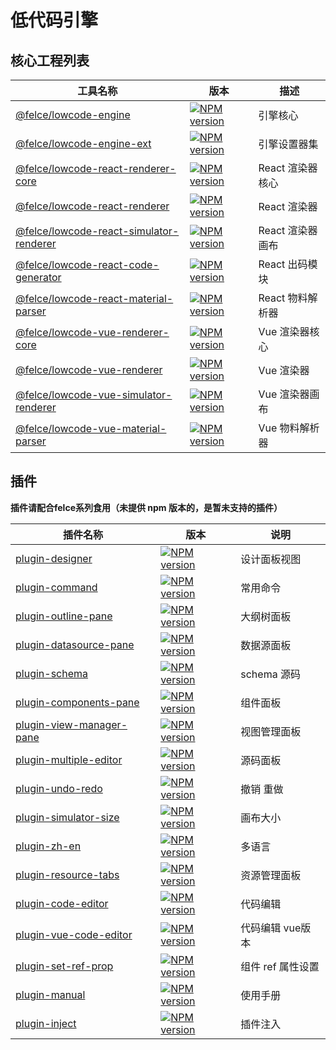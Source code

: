 # 低代码引擎

## 核心工程列表

<!-- ### 核心模块 -->
<!-- 
#### @felce/lowcode-engine 引擎核心

[![NPM version][npm-image]][npm-url] [![NPM downloads][download-image]][download-url]

[![][issues-helper-image]][issues-helper-url] [![Issues need help][help-wanted-image]][help-wanted-url]

[![codecov][codecov-image-url]][codecov-url] [![Awesome](https://cdn.rawgit.com/sindresorhus/awesome/d7305f38d29fed78fa85652e3a63e154dd8e8829/media/badge.svg)](https://github.com/lowcode-workspace/awesome-lowcode-engine)
 -->

| 工具名称                                                                       | 版本                                                                                   | 描述             |
| ------------------------------------------------------------------------------ | -------------------------------------------------------------------------------------- | ---------------- |
| [@felce/lowcode-engine][github-url]                                    | [![NPM version][npm-image]][npm-url]                                           | 引擎核心     |
| [@felce/lowcode-engine-ext][github-ext-url]                                    | [![NPM version][npm-ext-image]][npm-ext-url]                                           | 引擎设置器集     |
| [@felce/lowcode-react-renderer-core][github-react-renderer-core-url]           | [![NPM version][npm-react-renderer-core-image]][npm-react-renderer-core-url]           | React 渲染器核心 |
| [@felce/lowcode-react-renderer][github-react-renderer-url]                     | [![NPM version][npm-react-renderer-image]][npm-react-renderer-url]                     | React 渲染器     |
| [@felce/lowcode-react-simulator-renderer][github-react-simulator-renderer-url] | [![NPM version][npm-react-simulator-renderer-image]][npm-react-simulator-renderer-url] | React 渲染器画布 |
| [@felce/lowcode-react-code-generator][github-react-code-generator-url] | [![NPM version][npm-react-code-generator-image]][npm-react-code-generator-url] | React 出码模块 |
| [@felce/lowcode-react-material-parser][github-react-material-parser-url] | [![NPM version][npm-react-material-parser-image]][npm-react-material-parser-url] | React 物料解析器 |
| [@felce/lowcode-vue-renderer-core][github-vue-renderer-core-url]               | [![NPM version][npm-vue-renderer-core-image]][npm-vue-renderer-core-url]               | Vue 渲染器核心   |
| [@felce/lowcode-vue-renderer][github-vue-renderer-url]                         | [![NPM version][npm-vue-renderer-image]][npm-vue-renderer-url]                         | Vue 渲染器       |
| [@felce/lowcode-vue-simulator-renderer][github-vue-simulator-renderer-url]     | [![NPM version][npm-vue-simulator-renderer-image]][npm-vue-simulator-renderer-url]     | Vue 渲染器画布   |
| [@felce/lowcode-vue-material-parser][github-vue-material-parser-url]     | [![NPM version][npm-vue-material-parser-image]][npm-vue-material-parser-url]     | Vue 物料解析器   |

<!-- core -->

[npm-image]: https://img.shields.io/npm/v/@felce/lowcode-engine.svg?style=flat-square
[npm-url]: http://npmjs.org/package/@felce/lowcode-engine
[github-url]: http://github.com/fe-lce/lowcode-engine

<!-- setter -->

[npm-ext-image]: https://img.shields.io/npm/v/@felce/lowcode-engine-ext.svg?style=flat-square
[npm-ext-url]: http://npmjs.org/package/@felce/lowcode-engine-ext
[github-ext-url]: https://github.com/fe-lce/lowcode-engine-ext
<!-- React 系列 -->

[npm-react-renderer-core-url]: http://npmjs.org/package/@felce/lowcode-react-renderer-core
[npm-react-renderer-core-image]: https://img.shields.io/npm/v/@felce/lowcode-react-renderer-core.svg?style=flat-square
[github-react-renderer-core-url]: https://github.com/fe-lce/lowcode-engine-react/tree/main/packages/renderer-core

[npm-react-renderer-url]: http://npmjs.org/package/@felce/lowcode-react-renderer
[npm-react-renderer-image]: https://img.shields.io/npm/v/@felce/lowcode-react-renderer.svg?style=flat-square
[github-react-renderer-url]: https://github.com/fe-lce/lowcode-engine-react/tree/main/packages/react-renderer

[npm-react-simulator-renderer-url]: http://npmjs.org/package/@felce/lowcode-react-simulator-renderer
[npm-react-simulator-renderer-image]: https://img.shields.io/npm/v/@felce/lowcode-react-simulator-renderer.svg?style=flat-square
[github-react-simulator-renderer-url]: https://github.com/fe-lce/lowcode-engine-react/tree/main/packages/react-simulator-renderer

[npm-react-code-generator-url]: http://npmjs.org/package/@felce/lowcode-react-code-generator
[npm-react-code-generator-image]: https://img.shields.io/npm/v/@felce/lowcode-react-code-generator.svg?style=flat-square
[github-react-code-generator-url]: https://github.com/fe-lce/lowcode-engine-react/tree/main/modules/react-code-generator

[npm-react-material-parser-url]: http://npmjs.org/package/@felce/lowcode-react-material-parser
[npm-react-material-parser-image]: https://img.shields.io/npm/v/@felce/lowcode-react-material-parser.svg?style=flat-square
[github-react-material-parser-url]: https://github.com/fe-lce/lowcode-engine-react/tree/main/modules/material-parser

<!-- Vue 系列 -->

[npm-vue-renderer-core-url]: http://npmjs.org/package/@felce/lowcode-vue-renderer-core
[npm-vue-renderer-core-image]: https://img.shields.io/npm/v/@felce/lowcode-vue-renderer-core.svg?style=flat-square
[github-vue-renderer-core-url]: https://github.com/fe-lce/lowcode-engine-vue/tree/main/packages/renderer-core

[npm-vue-renderer-url]: http://npmjs.org/package/@felce/lowcode-vue-renderer
[npm-vue-renderer-image]: https://img.shields.io/npm/v/@felce/lowcode-vue-renderer.svg?style=flat-square
[github-vue-renderer-url]: https://github.com/fe-lce/lowcode-engine-vue/tree/main/packages/vue-renderer

[npm-vue-simulator-renderer-url]: http://npmjs.org/package/@felce/lowcode-vue-simulator-renderer
[npm-vue-simulator-renderer-image]: https://img.shields.io/npm/v/@felce/lowcode-vue-simulator-renderer.svg?style=flat-square
[github-vue-simulator-renderer-url]: https://github.com/fe-lce/lowcode-engine-vue/tree/main/packages/vue-simulator-renderer

[npm-vue-material-parser-url]: http://npmjs.org/package/@felce/lowcode-vue-material-parser
[npm-vue-material-parser-image]: https://img.shields.io/npm/v/@felce/lowcode-vue-material-parser.svg?style=flat-square
[github-vue-material-parser-url]: https://github.com/fe-lce/lowcode-engine-vue/tree/main/modules/material-parser

## 插件

**插件请配合felce系列食用（未提供 npm 版本的，是暂未支持的插件）**

| 插件名称 | 版本 | 说明 |
| ---- | --- | --- |
| [plugin-designer][github-plugin-designer-url] | [![NPM version][npm-plugin-designer-image]][npm-plugin-designer-url] |  设计面板视图 |  
| [plugin-command][github-plugin-command-url] | [![NPM version][npm-plugin-command-image]][npm-plugin-command-url] |  常用命令 |  
| [plugin-outline-pane][github-plugin-outline-pane-url] | [![NPM version][npm-plugin-outline-pane-image]][npm-plugin-outline-pane-url] |  大纲树面板 |  
| [plugin-datasource-pane][github-plugin-datasource-pane-url] | [![NPM version][npm-plugin-datasource-pane-image]][npm-plugin-datasource-pane-url] |  数据源面板 |  
| [plugin-schema][github-plugin-schema-url] | [![NPM version][npm-plugin-schema-image]][npm-plugin-schema-url] |  schema 源码 |  
| [plugin-components-pane][github-plugin-components-pane-url] | [![NPM version][npm-plugin-components-pane-image]][npm-plugin-components-pane-url] |  组件面板 |  
| [plugin-view-manager-pane][github-plugin-view-manager-pane-url] | [![NPM version][npm-plugin-view-manager-pane-image]][npm-plugin-view-manager-pane-url] |  视图管理面板 |
| [plugin-multiple-editor][github-plugin-multiple-editor-url] | [![NPM version][npm-plugin-multiple-editor-image]][npm-plugin-multiple-editor-url] |  源码面板 |  
| [plugin-undo-redo][github-plugin-undo-redo-url] | [![NPM version][npm-plugin-undo-redo-image]][npm-plugin-undo-redo-url] |  撤销 重做 |  
| [plugin-simulator-size][github-plugin-simulator-size-url] | [![NPM version][npm-plugin-simulator-size-image]][npm-plugin-simulator-size-url] |  画布大小 |  
| [plugin-zh-en][github-plugin-zh-en-url] | [![NPM version][npm-plugin-zh-en-image]][npm-plugin-zh-en-url] |  多语言 |  
| [plugin-resource-tabs][github-plugin-resource-tabs-url] | [![NPM version][npm-plugin-resource-tabs-image]][npm-plugin-resource-tabs-url] |  资源管理面板 |  
| [plugin-code-editor][github-plugin-code-editor-url] | [![NPM version][npm-plugin-code-editor-image]][npm-plugin-code-editor-url] |  代码编辑 |  
| [plugin-vue-code-editor][github-plugin-vue-code-editor-url] | [![NPM version][npm-plugin-vue-code-editor-image]][npm-plugin-vue-code-editor-url] |  代码编辑 vue版本 |  
| [plugin-set-ref-prop][github-plugin-set-ref-prop-url] | [![NPM version][npm-plugin-set-ref-prop-image]][npm-plugin-set-ref-prop-url] |  组件 ref 属性设置 |
| [plugin-manual][github-plugin-manual-url] | [![NPM version][npm-plugin-manual-image]][npm-plugin-manual-url] |  使用手册 |
| [plugin-inject][github-plugin-inject-url] | [![NPM version][npm-plugin-inject-image]][npm-plugin-inject-url] |  插件注入 |

<!-- plugins -->
[npm-plugin-command-image]: https://img.shields.io/npm/v/@felce/lowcode-plugin-command.svg?style=flat-square
[npm-plugin-command-url]: http://npmjs.org/package/@felce/lowcode-plugin-command
[github-plugin-command-url]: http://github.com/fe-lce/lowcode-engine/tree/main/packages/plugin-command

[npm-plugin-designer-image]: https://img.shields.io/npm/v/@felce/lowcode-plugin-designer.svg?style=flat-square
[npm-plugin-designer-url]: http://npmjs.org/package/@felce/lowcode-plugin-designer
[github-plugin-designer-url]: http://github.com/fe-lce/lowcode-engine/tree/main/packages/plugin-designer

[npm-plugin-outline-pane-image]: https://img.shields.io/npm/v/@felce/lowcode-plugin-outline-pane.svg?style=flat-square
[npm-plugin-outline-pane-url]: http://npmjs.org/package/@felce/lowcode-plugin-outline-pane
[github-plugin-outline-pane-url]: http://github.com/fe-lce/lowcode-engine/tree/main/packages/plugin-outline-pane

[npm-plugin-datasource-pane-image]: https://img.shields.io/npm/v/@felce/lowcode-plugin-datasource-pane.svg?style=flat-square
[npm-plugin-datasource-pane-url]: http://npmjs.org/package/@felce/lowcode-plugin-datasource-pane
[github-plugin-datasource-pane-url]: http://github.com/fe-lce/lowcode-plugins/tree/main/packages/plugin-datasource-pane

[npm-plugin-schema-image]: https://img.shields.io/npm/v/@felce/lowcode-plugin-schema.svg?style=flat-square
[npm-plugin-schema-url]: http://npmjs.org/package/@felce/lowcode-plugin-schema
[github-plugin-schema-url]: http://github.com/fe-lce/lowcode-plugins/tree/main/packages/plugin-schema

[npm-plugin-components-pane-image]: https://img.shields.io/npm/v/@felce/lowcode-plugin-components-pane.svg?style=flat-square
[npm-plugin-components-pane-url]: http://npmjs.org/package/@felce/lowcode-plugin-components-pane
[github-plugin-components-pane-url]: http://github.com/fe-lce/lowcode-plugins/tree/main/packages/plugin-components-pane

[npm-plugin-multiple-editor-image]: https://img.shields.io/npm/v/@felce/lowcode-plugin-multiple-editor.svg?style=flat-square
[npm-plugin-multiple-editor-url]: http://npmjs.org/package/@felce/lowcode-plugin-multiple-editor
[github-plugin-multiple-editor-url]: http://github.com/fe-lce/lowcode-plugins/tree/main/packages/plugin-multiple-editor

[npm-plugin-undo-redo-image]: https://img.shields.io/npm/v/@felce/lowcode-plugin-undo-redo.svg?style=flat-square
[npm-plugin-undo-redo-url]: http://npmjs.org/package/@felce/lowcode-plugin-undo-redo
[github-plugin-undo-redo-url]: http://github.com/fe-lce/lowcode-plugins/tree/main/packages/plugin-undo-redo

[npm-plugin-manual-image]: https://img.shields.io/npm/v/@felce/lowcode-plugin-manual.svg?style=flat-square
[npm-plugin-manual-url]: http://npmjs.org/package/@felce/lowcode-plugin-manual
[github-plugin-manual-url]: http://github.com/fe-lce/lowcode-plugins/tree/main/packages/plugin-manual

[npm-plugin-simulator-size-image]: https://img.shields.io/npm/v/@felce/lowcode-plugin-simulator-size.svg?style=flat-square
[npm-plugin-simulator-size-url]: http://npmjs.org/package/@felce/lowcode-plugin-simulator-size
[github-plugin-simulator-size-url]: http://github.com/fe-lce/lowcode-plugins/tree/main/packages/plugin-simulator-size

[npm-plugin-zh-en-image]: https://img.shields.io/npm/v/@felce/lowcode-plugin-zh-en.svg?style=flat-square
[npm-plugin-zh-en-url]: http://npmjs.org/package/@felce/lowcode-plugin-zh-en
[github-plugin-zh-en-url]: http://github.com/fe-lce/lowcode-plugins/tree/main/packages/plugin-zh-en

[npm-plugin-resource-tabs-image]: https://img.shields.io/npm/v/@felce/lowcode-plugin-resource-tabs.svg?style=flat-square
[npm-plugin-resource-tabs-url]: http://npmjs.org/package/@felce/lowcode-plugin-resource-tabs
[github-plugin-resource-tabs-url]: http://github.com/fe-lce/lowcode-plugins/tree/main/packages/plugin-resource-tabs

[npm-plugin-code-editor-image]: https://img.shields.io/npm/v/@felce/lowcode-plugin-code-editor.svg?style=flat-square
[npm-plugin-code-editor-url]: http://npmjs.org/package/@felce/lowcode-plugin-code-editor
[github-plugin-code-editor-url]: http://github.com/fe-lce/lowcode-plugins/tree/main/packages/plugin-code-editor

[npm-plugin-vue-code-editor-image]: https://img.shields.io/npm/v/@felce/lowcode-plugin-vue-code-editor.svg?style=flat-square
[npm-plugin-vue-code-editor-url]: http://npmjs.org/package/@felce/lowcode-plugin-vue-code-editor
[github-plugin-vue-code-editor-url]: http://github.com/fe-lce/lowcode-plugins/tree/main/packages/plugin-vue-code-editor

[npm-plugin-set-ref-prop-image]: https://img.shields.io/npm/v/@felce/lowcode-plugin-set-ref-prop.svg?style=flat-square
[npm-plugin-set-ref-prop-url]: http://npmjs.org/package/@felce/lowcode-plugin-set-ref-prop
[github-plugin-set-ref-prop-url]: http://github.com/fe-lce/lowcode-plugins/tree/main/packages/plugin-set-ref-prop

[npm-plugin-view-manager-pane-image]: https://img.shields.io/npm/v/@felce/lowcode-plugin-view-manager-pane.svg?style=flat-square
[npm-plugin-view-manager-pane-url]: http://npmjs.org/package/@felce/lowcode-plugin-view-manager-pane
[github-plugin-view-manager-pane-url]: http://github.com/fe-lce/lowcode-plugins/tree/main/packages/plugin-view-manager-pane

[npm-plugin-inject-image]: https://img.shields.io/npm/v/@felce/lowcode-plugin-inject.svg?style=flat-square
[npm-plugin-inject-url]: http://npmjs.org/package/@felce/lowcode-plugin-inject
[github-plugin-inject-url]: http://github.com/fe-lce/lowcode-plugins/tree/main/packages/plugin-inject
